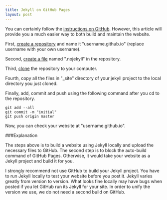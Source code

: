 ```yaml
---
title: Jekyll on GitHub Pages
layout: post
---
```


You can certainly follow the [instructions on GitHub](https://help.github.com/articles/using-jekyll-with-pages/). 
However, this article will provide you a much easier way to both build and maintain the website.

First, [create a repository](https://help.github.com/articles/creating-a-new-repository/) and name it "username.github.io" (replace username with your own username).

Second, [create a file](https://help.github.com/articles/creating-new-files/) named ".nojekyll" in the repository.

Third, [clone](https://help.github.com/articles/importing-a-git-repository-using-the-command-line/) the repository to your computer.

Fourth, copy all the files in "_site" directory of your jekyll project to the local directory you just cloned.

Finally, add, commit and push using the following command after you cd to the repository.

    git add --all
    git commit -m "initial"
    git push origin master

Now, you can check your website at "username.github.io".

###Explanation

The steps above is to build a website using Jekyll locally and upload the necessary files to GitHub.
The second step is to block the auto-build command of GitHub Pages. Otherwise, it would take your website as a Jekyll project and build it for you.

I strongly recommend not use GitHub to build your Jekyll project. You have to run Jekyll locally to test your website before you post it. Jekyll varies greatly from version to version. What looks fine locally may have bugs when posted if you let GitHub run its Jekyll for your site. In order to unify the version we use, we do not need a second build on GitHub.
